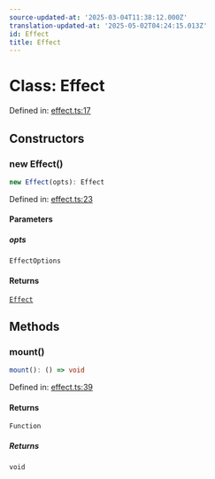 ```yaml
---
source-updated-at: '2025-03-04T11:38:12.000Z'
translation-updated-at: '2025-05-02T04:24:15.013Z'
id: Effect
title: Effect
---
```


<!-- DO NOT EDIT: this page is autogenerated from the type comments -->

# Class: Effect

Defined in: [effect.ts:17](https://github.com/TanStack/store/blob/main/packages/store/src/effect.ts#L17)

## Constructors

### new Effect()

```ts
new Effect(opts): Effect
```

Defined in: [effect.ts:23](https://github.com/TanStack/store/blob/main/packages/store/src/effect.ts#L23)

#### Parameters

##### opts

`EffectOptions`

#### Returns

[`Effect`](effect.md)

## Methods

### mount()

```ts
mount(): () => void
```

Defined in: [effect.ts:39](https://github.com/TanStack/store/blob/main/packages/store/src/effect.ts#L39)

#### Returns

`Function`

##### Returns

`void`
